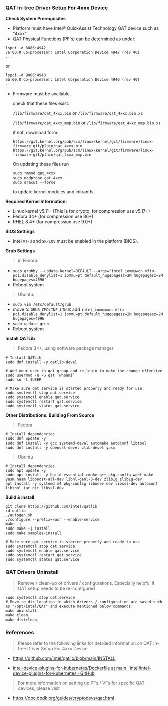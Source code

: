 ### QAT In-tree Driver Setup For **4xxx** Device

**Check System Prerequisites**

* Platform must have Intel® QuickAssist Technology QAT device such as "4xxx"
* QAT Physical Functions (PF's) can be determined as under:

```shell
lspci -d 8086:4942
76:00.0 Co-processor: Intel Corporation Device 4942 (rev 40)
...
```
or
``` shell
lspci -d 8086:4940
6b:00.0 Co-processor: Intel Corporation Device 4940 (rev 40)
...
```
* Firmware must be available.

  check that these files exist: 
  
  `/lib/firmware/qat_4xxx.bin` or `/lib/firmware/qat_4xxx.bin.xz` 
  
  `/lib/firmware/qat_4xxx_mmp.bin` or `/lib/firmware/qat_4xxx_mmp.bin.xz`

  if not, download form:
  ```
  https://git.kernel.org/pub/scm/linux/kernel/git/firmware/linux-firmware.git/plain/qat_4xxx.bin
  https://git.kernel.org/pub/scm/linux/kernel/git/firmware/linux-firmware.git/plain/qat_4xxx_mmp.bin
  ```
  
  On updating these files run 
    ``` shell
    sudo rmmod qat_4xxx
    sudo modprobe qat_4xxx
    sudo dracut --force
    ```
  to update kernel modules and initramfs.

**Required Kernel Information:**

* Linux kernel v5.11+ (This is for crypto, for compression use v5.17+)
* Fedora 34+ (for compression use 36+)
* RHEL 8.4+ (for compression use 9.0+)

**BIOS Settings**

* Intel `VT-d` and `SR-IOV` must be enabled in the platform (BIOS).

**Grub Settings**

> in Fedora:

* `sudo grubby --update-kernel=DEFAULT --args="intel_iommu=on vfio-pci.disable_denylist=1 iommu=pt default_hugepagesz=2M hugepagesz=2M hugepages=4096"`
* Reboot system

> Ubuntu:

* `sudo vim /etc/default/grub`
* move to `GRUB_CMDLINE_LINUX` add `intel_iommu=on vfio-pci.disable_denylist=1 iommu=pt default_hugepagesz=2M hugepagesz=2M hugepages=4096`
* `sudo update-grub`
* Reboot system

**Install QATLib**

> Fedora 34+, using software package manager

```shell
# Install QATLib
sudo dnf install -y qatlib-devel

# Add your user to qat group and re-login to make the change effective
sudo usermod -a -G qat `whoami`
sudo su -l $USER

# Make sure qat service is started properly and ready for use.
sudo systemctl stop qat.service
sudo systemctl enable qat.service
sudo systemctl restart qat.service
sudo systemctl status qat.service
```

**Other Distributions: Building From Source**

> Fedora

```shell
# Install dependencies
sudo dnf update -y
sudo dnf install -y gcc systemd-devel automake autoconf libtool
sudo dnf install -y openssl-devel zlib-devel yasm
```

> Ubuntu

```shell
# Install dependencies
sudo apt update -y
sudo apt install -y build-essential cmake g++ pkg-config wget make yasm nasm libboost-all-dev libnl-genl-3-dev zlib1g zlib1g-dev
apt install -y systemd m4 pkg-config libudev-dev libssl-dev autoconf libtool tar git libssl-dev
```

**Build & install**

```shell
git clone https://github.com/intel/qatlib
cd qatlib
./autogen.sh
./configure --prefix=/usr --enable-service
make -j
sudo make -j install
sudo make samples-install

# Make sure qat service is started properly and ready to use
sudo systemctl stop qat.service
sudo systemctl enable qat.service
sudo systemctl restart qat.service
sudo systemctl status qat.service
```

### QAT Drivers Uninstall

> Remove / clean-up of drivers / configurations. Especially helpful if QAT setup needs to be re-configured

```shell
sudo systemctl stop qat.service
# Move to dir location in which drivers / configuration are saved such as "/opt/intel/QAT" and execute mentioned below commands:
make uninstall
make clean
make distclean
```

### References

> Please refer to the following links for detailed information on QAT In-tree Driver Setup For 4xxx Device

* https://github.com/intel/qatlib/blob/main/INSTALL

* [intel-device-plugins-for-kubernetes/Dockerfile at main · intel/intel-device-plugins-for-kubernetes · GitHub](https://github.com/intel/intel-device-plugins-for-kubernetes/blob/main/demo/openssl-qat-engine/Dockerfile)

> For more information on setting up PFs / VFs for specific QAT devices, please visit

* https://doc.dpdk.org/guides/cryptodevs/qat.html

